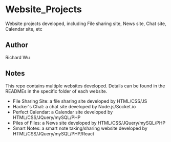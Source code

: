 # Website_Projects
Website projects developed, including File sharing site, News site, Chat site, Calendar site, etc
## Author
Richard Wu
## Notes
This repo contains multiple websites developed. Details can be found in the READMEs in the specific folder of each website.
- File Sharing Site: a file sharing site developed by HTML/CSS/JS
- Hacker's Chat: a chat site developed by Node.js/Socket.io
- Perfect Calendar: a Calendar site developed by HTML/CSS/JQuery/mySQL/PHP
- Piles of Files: a News site developed by HTML/CSS/JQuery/mySQL/PHP
- Smart Notes: a smart note taking/sharing website developed by HTML/CSS/JQuery/mySQL/PHP/React
